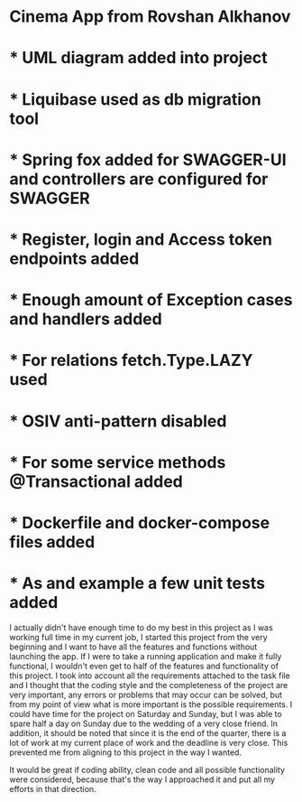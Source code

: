 # Cinema App from Rovshan Alkhanov

# * UML diagram added into project

# * Liquibase used as db migration tool

# * Spring fox added for SWAGGER-UI and controllers are configured for SWAGGER  

# * Register, login and  Access token endpoints added

# * Enough amount of Exception cases and handlers added

# * For relations fetch.Type.LAZY used

# * OSIV anti-pattern disabled

# * For some service methods @Transactional added

# * Dockerfile and docker-compose files added

# * As and example a few unit tests added

I actually didn't have enough time to do my best in this project as I was working full time in my current job, 
I started this project from the very beginning and I want to have all the features and functions without launching 
the app. If I were to take a running application and make it fully functional, I wouldn't even get to half of the 
features and functionality of this project. I took into account all the requirements attached to the task file and 
I thought that the coding style and the completeness of the project are very important, any errors or problems that 
may occur can be solved, but from my point of view what is more important is the possible requirements. I could have 
time for the project on Saturday and Sunday, but I was able to spare half a day on Sunday due to the wedding of a very
close friend. In addition, it should be noted that since it is the end of the quarter, there is a lot of work at my 
current place of work and the deadline is very close. This prevented me from aligning to this project in the way 
I wanted.

It would be great if coding ability, clean code and all possible functionality were considered, because that's the way
I approached it and put all my efforts in that direction.





